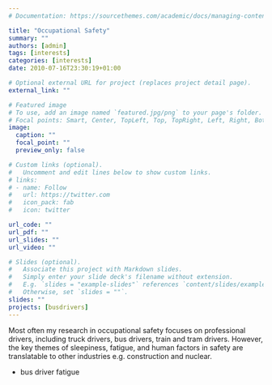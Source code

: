 ```yaml
---
# Documentation: https://sourcethemes.com/academic/docs/managing-content/

title: "Occupational Safety"
summary: ""
authors: [admin]
tags: [interests]
categories: [interests]
date: 2010-07-16T23:30:19+01:00

# Optional external URL for project (replaces project detail page).
external_link: ""

# Featured image
# To use, add an image named `featured.jpg/png` to your page's folder.
# Focal points: Smart, Center, TopLeft, Top, TopRight, Left, Right, BottomLeft, Bottom, BottomRight.
image:
  caption: ""
  focal_point: ""
  preview_only: false

# Custom links (optional).
#   Uncomment and edit lines below to show custom links.
# links:
# - name: Follow
#   url: https://twitter.com
#   icon_pack: fab
#   icon: twitter

url_code: ""
url_pdf: ""
url_slides: ""
url_video: ""

# Slides (optional).
#   Associate this project with Markdown slides.
#   Simply enter your slide deck's filename without extension.
#   E.g. `slides = "example-slides"` references `content/slides/example-slides.md`.
#   Otherwise, set `slides = ""`.
slides: ""
projects: [busdrivers]
---
```

Most often my research in occupational safety focuses on professional drivers, including truck drivers, bus drivers, train and tram drivers. However, the key themes of sleepiness, fatigue, and human factors in safety are translatable to other industries e.g. construction and nuclear. 

- bus driver fatigue
